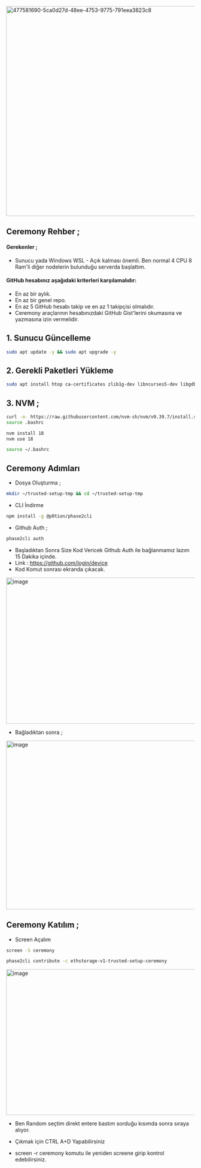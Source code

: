 <img width="1000" height="560" alt="477581690-5ca0d27d-48ee-4753-9775-791eea3823c8" src="https://github.com/user-attachments/assets/a63fd5a2-a8d6-456d-b047-5690a81ba7f4" />

## Ceremony Rehber ; 

#### Gerekenler ; 

- Sunucu yada Windows WSL - Açık kalması önemli. Ben normal 4 CPU 8 Ram'li diğer nodelerin bulunduğu serverda başlattım.

#### GitHub hesabınız aşağıdaki kriterleri karşılamalıdır: 
- En az bir aylık. 
- En az bir genel repo. 
- En az 5 GitHub hesabı takip ve en az 1 takipçisi olmalıdır. 
- Ceremony araçlarının hesabınızdaki GitHub Gist'lerini okumasına ve yazmasına izin vermelidir.

## 1. Sunucu Güncelleme

```bash
sudo apt update -y && sudo apt upgrade -y
```

## 2. Gerekli Paketleri Yükleme

```bash
sudo apt install htop ca-certificates zlib1g-dev libncurses5-dev libgdbm-dev libnss3-dev tmux iptables curl nvme-cli git wget make jq libleveldb-dev build-essential pkg-config ncdu tar clang bsdmainutils lsb-release libssl-dev libreadline-dev libffi-dev jq gcc screen file unzip lz4 -y
```

## 3. NVM ; 

```bash
curl -o- https://raw.githubusercontent.com/nvm-sh/nvm/v0.39.7/install.sh | bash
source .bashrc
```

```bash
nvm install 18 
nvm use 18
```

```bash
source ~/.bashrc
```

## Ceremony Adımları

- Dosya Oluşturma ; 

```bash
mkdir ~/trusted-setup-tmp && cd ~/trusted-setup-tmp
```

- CLI İndirme 

```bash
npm install -g @p0tion/phase2cli
```

- Github Auth ; 

```bash
phase2cli auth
```

- Başladıktan Sonra Size Kod Vericek Github Auth ile bağlanmamız lazım 15 Dakika içinde.
- Link : https://github.com/login/device
- Kod Komut sonrası ekranda çıkacak.

<img width="750" height="390" alt="image" src="https://github.com/user-attachments/assets/75c4d39c-fc12-45c0-8b36-fdf07a549fe2" />

- Bağladıktan sonra ; 

<img width="757" height="450" alt="image" src="https://github.com/user-attachments/assets/bb55d849-9ea3-473c-8b1c-14acc6f3a5cb" />

## Ceremony Katılım ; 

- Screen Açalım

```bash
screen -S ceremony
```

```bash
phase2cli contribute -c ethstorage-v1-trusted-setup-ceremony
```

<img width="754" height="389" alt="image" src="https://github.com/user-attachments/assets/56403d4e-35b6-45c7-a23c-c8af74d856d5" />


- Ben Random seçtim direkt entere bastım sorduğu kısımda sonra sıraya alıyor.

- Çıkmak için CTRL A+D Yapabilirsiniz

- screen -r ceremony komutu ile yeniden screene girip kontrol edebilirsiniz.
